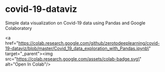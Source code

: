 # covid-19-dataviz
Simple data visualization on Covid-19 data using Pandas and Google Colaboratory

<a href=\"https://colab.research.google.com/github/zerotodeeplearning/covid-19-dataviz/blob/master/Covid_19_data_exploration_with_Pandas.ipynb\" target=\"_parent\"><img src=\"https://colab.research.google.com/assets/colab-badge.svg\" alt=\"Open In Colab\"/></a>
